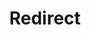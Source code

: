 ﻿---
layout: src/layouts/Redirect.astro
title: Redirect
redirect: https://octopus.com/docs/octopus-rest-api/tentacle.exe-command-line/deregister-worker
pubDate:  2023-01-01
navSearch: false
navSitemap: false
navMenu: false
---
